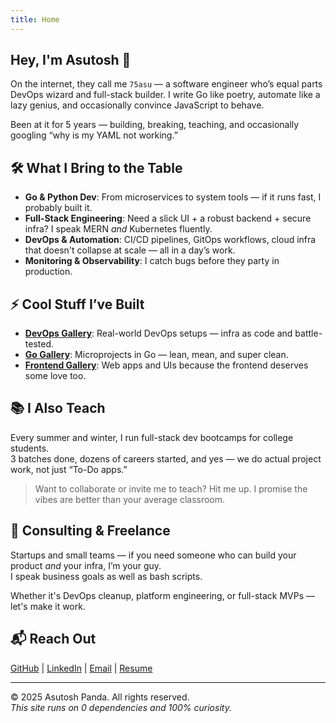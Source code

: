 ```yaml
---
title: Home
---
```

## Hey, I'm Asutosh 👋

On the internet, they call me `75asu` — a software engineer who’s equal parts DevOps wizard and full-stack builder. I write Go like poetry, automate like a lazy genius, and occasionally convince JavaScript to behave.

Been at it for 5 years — building, breaking, teaching, and occasionally googling “why is my YAML not working.”

## 🛠️ What I Bring to the Table

- **Go & Python Dev**: From microservices to system tools — if it runs fast, I probably built it.
- **Full-Stack Engineering**: Need a slick UI + a robust backend + secure infra? I speak MERN *and* Kubernetes fluently.
- **DevOps & Automation**: CI/CD pipelines, GitOps workflows, cloud infra that doesn't collapse at scale — all in a day’s work.
- **Monitoring & Observability**: I catch bugs before they party in production.

## ⚡ Cool Stuff I’ve Built

- **[DevOps Gallery](https://github.com/exitAsutosh/devops-gallery)**: Real-world DevOps setups — infra as code and battle-tested.
- **[Go Gallery](https://github.com/exitAsutosh/go-gallery)**: Microprojects in Go — lean, mean, and super clean.
- **[Frontend Gallery](https://github.com/exitAsutosh/frontend-gallery)**: Web apps and UIs because the frontend deserves some love too.

## 📚 I Also Teach

Every summer and winter, I run full-stack dev bootcamps for college students.  
3 batches done, dozens of careers started, and yes — we do actual project work, not just “To-Do apps.”

> Want to collaborate or invite me to teach? Hit me up. I promise the vibes are better than your average classroom.

## 💼 Consulting & Freelance

Startups and small teams — if you need someone who can build your product *and* your infra, I’m your guy.  
I speak business goals as well as bash scripts.

Whether it's DevOps cleanup, platform engineering, or full-stack MVPs — let's make it work.

## 📬 Reach Out

[GitHub](https://github.com/75asu) | [LinkedIn](https://www.linkedin.com/in/75asu) | [Email](mailto:asutosh.pda@gmail.com) | [Resume](https://drive.google.com/file/d/1GF-JgK3q4zA50aGfqbkKSx8PfZw3dorx/view?usp=sharing)

---

© 2025 Asutosh Panda. All rights reserved.  
*This site runs on 0 dependencies and 100% curiosity.*
